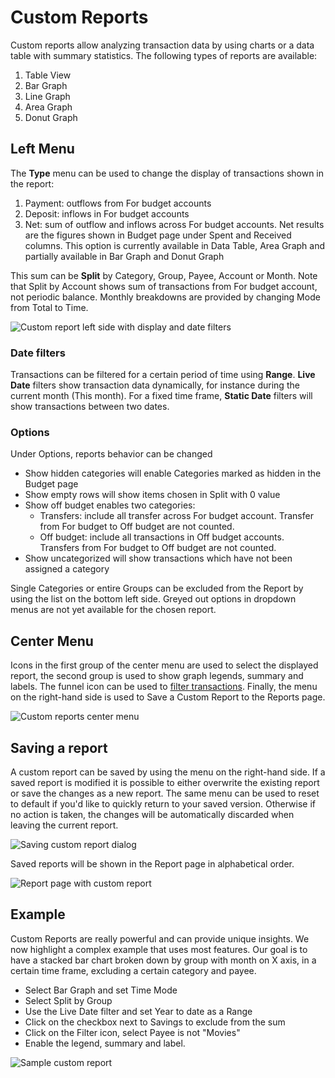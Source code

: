# Custom Reports

Custom reports allow analyzing transaction data by using charts or a data table with summary statistics. The following types of reports are available:

1. Table View
2. Bar Graph
3. Line Graph
4. Area Graph
5. Donut Graph

## Left Menu

The **Type** menu can be used to change the display of transactions shown in the report:
1. Payment: outflows from For budget accounts
2. Deposit: inflows in For budget accounts
3. Net: sum of outflow and inflows across For budget accounts. Net results are the figures shown in Budget page under Spent and Received columns. This option is currently available in Data Table, Area Graph and partially available in Bar Graph and Donut Graph

This sum can be **Split** by Category, Group, Payee, Account or Month.
Note that Split by Account shows sum of transactions from For budget account, not periodic balance.
Monthly breakdowns are provided by changing Mode from Total to Time.

![Custom report left side with display and date filters](/img/reports/cr-left-menu.png)

### Date filters

Transactions can be filtered for a certain period of time using **Range**. **Live Date** filters show transaction data dynamically, for instance during the current month (This month). For a fixed time frame, **Static Date** filters will show transactions between two dates.

### Options

Under Options, reports behavior can be changed

* Show hidden categories will enable Categories marked as hidden in the Budget page
* Show empty rows will show items chosen in Split with 0 value
* Show off budget enables two categories:
	* Transfers: include all transfer across For budget account. Transfer from For budget to Off budget are not counted.
	* Off budget: include all transactions in Off budget accounts. Transfers from For budget to Off budget are not counted.
* Show uncategorized will show transactions which have not been assigned a category

Single Categories or entire Groups can be excluded from the Report by using the list on the bottom left side.
Greyed out options in dropdown menus are not yet available for the chosen report.

## Center Menu

Icons in the first group of the center menu are used to select the displayed report, the second group is used to show graph legends, summary and labels. The funnel icon can be used to [filter transactions](/docs/transactions/filters.md). Finally, the menu on the right-hand side is used to Save a Custom Report to the Reports page.

![Custom reports center menu](/img/reports/cr-center-menu.png)

## Saving a report

A custom report can be saved by using the menu on the right-hand side. If a saved report is modified it is possible to either overwrite the existing report or save the changes as a new report. The same menu can be used to reset to default if you'd like to quickly return to your saved version. Otherwise if no action is taken, the changes will be automatically discarded when leaving the current report.

![Saving custom report dialog](/img/reports/cr-save.png)

Saved reports will be shown in the Report page in alphabetical order.

![Report page with custom report](/img/reports/cr-page.png)

## Example

Custom Reports are really powerful and can provide unique insights. We now highlight a complex example that uses most features. Our goal is to have a stacked bar chart broken down by group with month on X axis, in a certain time frame, excluding a certain category and payee.

* Select Bar Graph and set Time Mode
* Select Split by Group
* Use the Live Date filter and set Year to date as a Range
* Click on the checkbox next to Savings to exclude from the sum
* Click on the Filter icon, select Payee is not "Movies"
* Enable the legend, summary and label.

![Sample custom report](/img/reports/cr-example.png)

